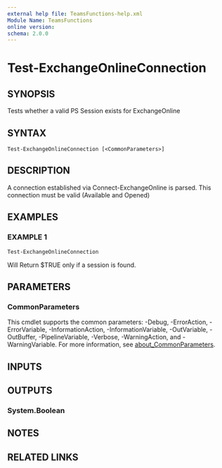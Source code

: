 ```yaml
---
external help file: TeamsFunctions-help.xml
Module Name: TeamsFunctions
online version:
schema: 2.0.0
---
```


# Test-ExchangeOnlineConnection

## SYNOPSIS
Tests whether a valid PS Session exists for ExchangeOnline

## SYNTAX

```
Test-ExchangeOnlineConnection [<CommonParameters>]
```

## DESCRIPTION
A connection established via Connect-ExchangeOnline is parsed.
This connection must be valid (Available and Opened)

## EXAMPLES

### EXAMPLE 1
```
Test-ExchangeOnlineConnection
```

Will Return $TRUE only if a session is found.

## PARAMETERS

### CommonParameters
This cmdlet supports the common parameters: -Debug, -ErrorAction, -ErrorVariable, -InformationAction, -InformationVariable, -OutVariable, -OutBuffer, -PipelineVariable, -Verbose, -WarningAction, and -WarningVariable. For more information, see [about_CommonParameters](http://go.microsoft.com/fwlink/?LinkID=113216).

## INPUTS

## OUTPUTS

### System.Boolean
## NOTES

## RELATED LINKS

